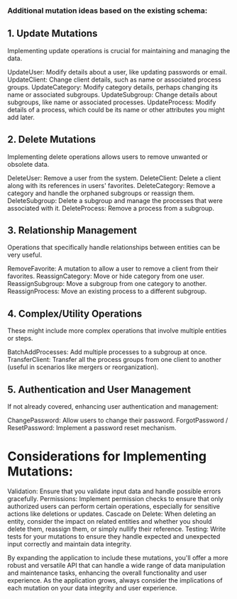 ### Additional mutation ideas based on the existing schema:

## 1. Update Mutations

Implementing update operations is crucial for maintaining and managing the data.

UpdateUser: Modify details about a user, like updating passwords or email.
UpdateClient: Change client details, such as name or associated process groups.
UpdateCategory: Modify category details, perhaps changing its name or associated subgroups.
UpdateSubgroup: Change details about subgroups, like name or associated processes.
UpdateProcess: Modify details of a process, which could be its name or other attributes you might add later.

## 2. Delete Mutations

Implementing delete operations allows users to remove unwanted or obsolete data.

DeleteUser: Remove a user from the system.
DeleteClient: Delete a client along with its references in users' favorites.
DeleteCategory: Remove a category and handle the orphaned subgroups or reassign them.
DeleteSubgroup: Delete a subgroup and manage the processes that were associated with it.
DeleteProcess: Remove a process from a subgroup.

## 3. Relationship Management

Operations that specifically handle relationships between entities can be very useful.

RemoveFavorite: A mutation to allow a user to remove a client from their favorites.
ReassignCategory: Move or hide category from one user.
ReassignSubgroup: Move a subgroup from one category to another.
ReassignProcess: Move an existing process to a different subgroup.

## 4. Complex/Utility Operations

These might include more complex operations that involve multiple entities or steps.

BatchAddProcesses: Add multiple processes to a subgroup at once.
TransferClient: Transfer all the process groups from one client to another (useful in scenarios like mergers or reorganization).

## 5. Authentication and User Management

If not already covered, enhancing user authentication and management:

ChangePassword: Allow users to change their password.
ForgotPassword / ResetPassword: Implement a password reset mechanism.

# Considerations for Implementing Mutations:

Validation: Ensure that you validate input data and handle possible errors gracefully.
Permissions: Implement permission checks to ensure that only authorized users can perform certain operations, especially for sensitive actions like deletions or updates.
Cascade on Delete: When deleting an entity, consider the impact on related entities and whether you should delete them, reassign them, or simply nullify their reference.
Testing: Write tests for your mutations to ensure they handle expected and unexpected input correctly and maintain data integrity.

By expanding the application to include these mutations, you'll offer a more robust and versatile API that can handle a wide range of data manipulation and maintenance tasks, enhancing the overall functionality and user experience. As the application grows, always consider the implications of each mutation on your data integrity and user experience.
